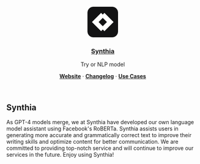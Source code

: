 <p align="center">
  <a href="https://try-synthia.com">
    <img src="./public/static/favicons/favicon.svg" height="80">
    <h3 align="center">Synthia</h3>
  </a>
</p>

<p align="center">
  Try or NLP model
</p>

<p align="center">
  <a href="https://try-synthia.com/"><strong>Website</strong></a> ·
  <a href="https://try-synthia.com/changelog"><strong>Changelog</strong></a> ·
  <a href="https://try-synthia.com/use-cases"><strong>Use Cases</strong></a> 
</p>
<br/>

## Synthia

As GPT-4 models merge, we at Synthia have developed our own language model assistant using Facebook's RoBERTa. Synthia assists users in generating more accurate and grammatically correct text to improve their writing skills and optimize content for better communication. We are committed to providing top-notch service and will continue to improve our services in the future. Enjoy using Synthia!
